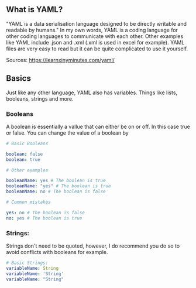## What is YAML?
"YAML is a data serialisation language designed to be directly writable and readable by humans."
In my own words, YAML is a coding language for other coding languages to communicate with each other.
Other examples like YAML include .json and .xml (.xml is used in excel for example).
YAML files are very easy to read but it can be quite complicated to use it yourself.

Sources: https://learnxinyminutes.com/yaml/

## Basics
Just like any other language, YAML also has variables.
Things like lists, booleans, strings and more.

### Booleans
A boolean is essentially a vallue that can either be on or off. In this case true or false. You can change the value of a boolean by

```yaml
# Basic Booleans

boolean: false
boolean: true

# Other examples

booleanName: yes # The boolean is true
booleanName: "yes" # The boolean is true
booleanName: no # The boolean is false

# Common mistakes

yes: no # The boolean is false
no: yes # The boolean is true
```

### Strings:
Strings don't need to be quoted, however, I do recommend you do so to avoid conflicts with booleans for example.
```yaml
# Basic Strings:
variableName: String
variableName: 'String'
variableName: "String"
```